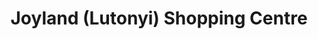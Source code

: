 ---
title: "Joyland (Lutonyi) Shopping Centre"
url: /lutonyi/joyland-lutonyi-shopping-centre/
shop: Einkaufszentrum
---